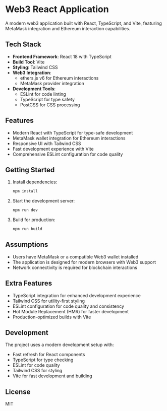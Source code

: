 # Web3 React Application

A modern web3 application built with React, TypeScript, and Vite, featuring MetaMask integration and Ethereum interaction capabilities.

## Tech Stack

- **Frontend Framework**: React 18 with TypeScript
- **Build Tool**: Vite
- **Styling**: Tailwind CSS
- **Web3 Integration**: 
  - ethers.js v6 for Ethereum interactions
  - MetaMask provider integration
- **Development Tools**:
  - ESLint for code linting
  - TypeScript for type safety
  - PostCSS for CSS processing

## Features

- Modern React with TypeScript for type-safe development
- MetaMask wallet integration for Ethereum interactions
- Responsive UI with Tailwind CSS
- Fast development experience with Vite
- Comprehensive ESLint configuration for code quality

## Getting Started

1. Install dependencies:
   ```bash
   npm install
   ```

2. Start the development server:
   ```bash
   npm run dev
   ```

3. Build for production:
   ```bash
   npm run build
   ```

## Assumptions

- Users have MetaMask or a compatible Web3 wallet installed
- The application is designed for modern browsers with Web3 support
- Network connectivity is required for blockchain interactions

## Extra Features

- TypeScript integration for enhanced development experience
- Tailwind CSS for utility-first styling
- ESLint configuration for code quality and consistency
- Hot Module Replacement (HMR) for faster development
- Production-optimized builds with Vite

## Development

The project uses a modern development setup with:
- Fast refresh for React components
- TypeScript for type checking
- ESLint for code quality
- Tailwind CSS for styling
- Vite for fast development and building

## License

MIT 